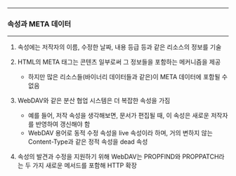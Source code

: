 -----
### 속성과 META 데이터
-----
1. 속성에는 저작자의 이름, 수정한 날짜, 내용 등급 등과 같은 리소스의 정보를 기술
2. HTML의 META 태그는 콘텐츠 일부로써 그 정보들을 포함하는 메커니즘을 제공
   - 하지만 많은 리소스들(바이너리 데이터들과 같은)이 META 데이터에 포함될 수 없음

3. WebDAV와 같은 분산 협업 시스템은 더 복잡한 속성을 가짐
   - 예를 들어, 저작 속성을 생각해보면, 문서가 편집될 때, 이 속성은 새로운 저작자를 반영하여 갱신해야 함
   - WebDAV 용어로 동적 수정 속성을 live 속성이라 하며, 거의 변하지 않는 Content-Type과 같은 정적 속성을 dead 속성

4. 속성의 발견과 수정을 지원하기 위해 WebDAV는 PROPFIND와 PROPPATCH라는 두 가지 새로운 메서드를 포함해 HTTP 확장
